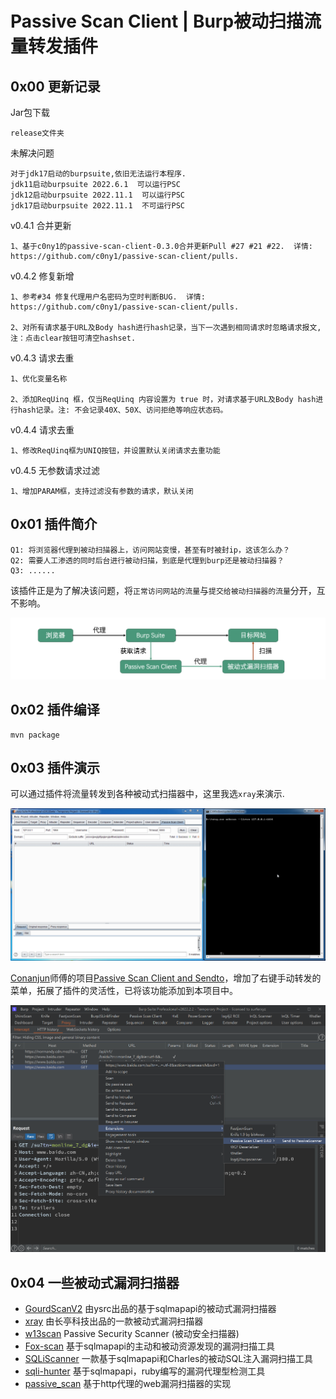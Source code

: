# Passive Scan Client | Burp被动扫描流量转发插件



## 0x00 更新记录

Jar包下载

```
release文件夹
```

未解决问题

```
对于jdk17启动的burpsuite,依旧无法运行本程序.
jdk11启动burpsuite 2022.6.1  可以运行PSC
jdk12启动burpsuite 2022.11.1  可以运行PSC
jdk17启动burpsuite 2022.11.1  不可运行PSC
```

v0.4.1 合并更新

```
1、基于c0ny1的passive-scan-client-0.3.0合并更新Pull #27 #21 #22.  详情: https://github.com/c0ny1/passive-scan-client/pulls.
```

v0.4.2 修复新增

```
1、参考#34 修复代理用户名密码为空时判断BUG.  详情: https://github.com/c0ny1/passive-scan-client/pulls.

2、对所有请求基于URL及Body hash进行hash记录，当下一次遇到相同请求时忽略请求报文,  注：点击clear按钮可清空hashset. 
```

v0.4.3 请求去重

```
1、优化变量名称

2、添加ReqUinq 框，仅当ReqUinq 内容设置为 true 时，对请求基于URL及Body hash进行hash记录。注: 不会记录40X、50X、访问拒绝等响应状态码。 
```

v0.4.4 请求去重

```
1、修改ReqUinq框为UNIQ按钮，并设置默认关闭请求去重功能
```

v0.4.5 无参数请求过滤

```
1、增加PARAM框，支持过滤没有参数的请求，默认关闭
```



## 0x01 插件简介

```
Q1: 将浏览器代理到被动扫描器上，访问网站变慢，甚至有时被封ip，这该怎么办？
Q2: 需要人工渗透的同时后台进行被动扫描，到底是代理到burp还是被动扫描器？
Q3: ......
```

该插件正是为了解决该问题，将`正常访问网站的流量`与`提交给被动扫描器的流量`分开，互不影响。

![流程图](./doc/process.png)

## 0x02 插件编译

```
mvn package
```

## 0x03 插件演示

可以通过插件将流量转发到各种被动式扫描器中，这里我选`xray`来演示.

![动图演示](./doc/show.gif)

[Conanjun](https://github.com/Conanjun/passive-scan-client-and-sendto/commits?author=Conanjun)师傅的项目[Passive Scan Client and Sendto](https://github.com/Conanjun/passive-scan-client-and-sendto)，增加了右键手动转发的菜单，拓展了插件的灵活性，已将该功能添加到本项目中。

![image-20220511142914622](README.assets/image-20220511142914622.png)

## 0x04 一些被动式漏洞扫描器

* [GourdScanV2](https://github.com/ysrc/GourdScanV2)  由ysrc出品的基于sqlmapapi的被动式漏洞扫描器
* [xray](https://github.com/chaitin/xray) 由长亭科技出品的一款被动式漏洞扫描器
* [w13scan](https://github.com/boy-hack/w13scan) Passive Security Scanner (被动安全扫描器)
* [Fox-scan](https://github.com/fengxuangit/Fox-scan) 基于sqlmapapi的主动和被动资源发现的漏洞扫描工具
* [SQLiScanner](https://github.com/0xbug/SQLiScanner) 一款基于sqlmapapi和Charles的被动SQL注入漏洞扫描工具
* [sqli-hunter](https://github.com/zt2/sqli-hunter) 基于sqlmapapi，ruby编写的漏洞代理型检测工具
* [passive_scan](https://github.com/netxfly/passive_scan) 基于http代理的web漏洞扫描器的实现